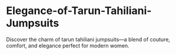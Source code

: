 # Elegance-of-Tarun-Tahiliani-Jumpsuits
Discover the charm of tarun tahiliani jumpsuits—a blend of couture, comfort, and elegance perfect for modern women.
